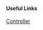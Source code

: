 #### Useful Links
[Controller](https://portal.wdf.sap.corp/irj/portal?NavigationTarget=navurl://9b3e872d8ee3f3c3cbfa4cd8cbadfd3b)